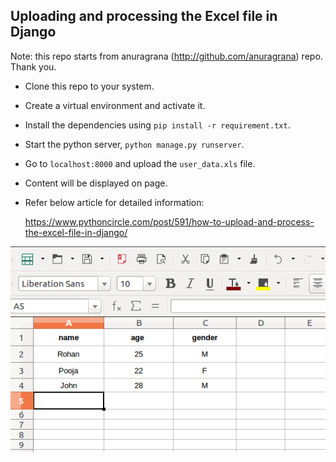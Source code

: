 ## Uploading and processing the Excel file in Django
Note: this repo starts from anuragrana (http://github.com/anuragrana) repo. Thank you.

- Clone this repo to your system.

- Create a virtual environment and activate it.

- Install the dependencies using `pip install -r requirement.txt`.

- Start the python server, `python manage.py runserver`.

- Go to `localhost:8000` and upload the `user_data.xls` file.

- Content will be displayed on page.

- Refer below article for detailed information:

    https://www.pythoncircle.com/post/591/how-to-upload-and-process-the-excel-file-in-django/

![alt text](https://github.com/samawi/excel-file-upload-django/blob/master/excel-django.png)
